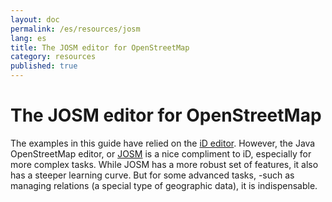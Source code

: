 ```yaml
---
layout: doc
permalink: /es/resources/josm
lang: es
title: The JOSM editor for OpenStreetMap
category: resources
published: true
---
```


The JOSM editor for OpenStreetMap
==================

The examples in this guide have relied on the [iD editor](http://wiki.openstreetmap.org/wiki/ID). However, the Java OpenStreetMap editor, or [JOSM](https://josm.openstreetmap.de/) is a nice compliment to iD, especially for more complex tasks. While JOSM has a more robust set of features, it also has a steeper learning curve. But for some advanced tasks, -such as managing relations (a special type of geographic data), it is indispensable.
